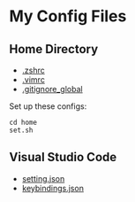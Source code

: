 # My Config Files
## Home Directory
- [.zshrc](home/.zshrc)
- [.vimrc](home/.vimrc)
- [.gitignore_global](home/.gitignore_global)

Set up these configs:

```
cd home
set.sh
```

## Visual Studio Code
- [setting.json](vscode/setting.json)
- [keybindings.json](vscode/keybindings.json)